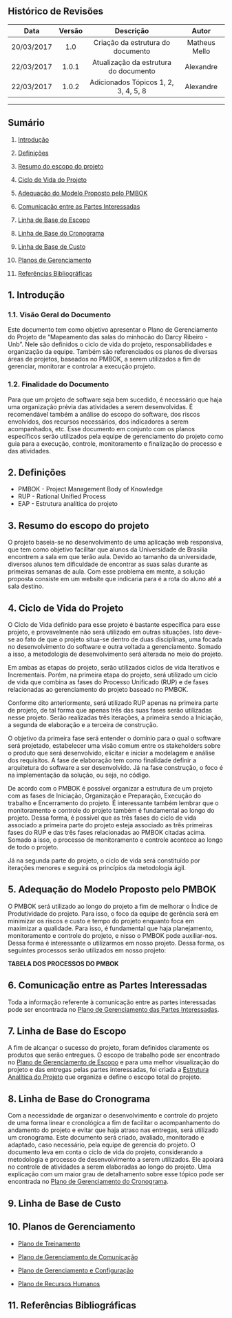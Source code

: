 ## Histórico de Revisões

| Data | Versão | Descrição | Autor |
|:----:|:------:|:---------:|:-----:|
|20/03/2017|1.0|Criação da estrutura do documento|Matheus Mello|
|22/03/2017|1.0.1|Atualização da estrutura do documento|Alexandre|
|22/03/2017|1.0.2|Adicionados Tópicos 1, 2, 3, 4, 5, 8|Alexandre|
***

## Sumário

1. [Introdução](#1-introdução)

2. [Definições](#2-definições)

3. [Resumo do escopo do projeto](#3-definições)

4. [Ciclo de Vida do Projeto](#4-ciclo-de-vida-do-projeto)

5. [Adequação do Modelo Proposto pelo PMBOK](#5-adequação-do-modelo-proposto-pelo-pmbok)

6. [Comunicação entre as Partes Interessadas](#6-comunicação-entre-as-partes-interessadas)

7. [Linha de Base do Escopo](#7-linha-de-base-do-escopo)

8. [Linha de Base do Cronograma](#8-linha-de-base-do-cronograma)

9. [Linha de Base de Custo](#9-linha-de-base-de-custo)

10. [Planos de Gerenciamento](#10-planos-de-gerenciamento)

11. [Referências Bibliográficas](#11-referências-bibliográficas)




## 1. Introdução

### 1.1. Visão Geral do Documento

Este documento tem como objetivo apresentar o Plano de Gerenciamento do Projeto de “Mapeamento das salas do minhocão do Darcy Ribeiro - Unb”. Nele são definidos o ciclo de vida do projeto, responsabilidades e organização da equipe. Também são referenciados os planos de diversas áreas de projetos, baseados no PMBOK, a serem utilizados a fim de gerenciar, monitorar e controlar a execução projeto. 

### 1.2. Finalidade do Documento

Para que um projeto de software seja bem sucedido, é necessário que haja uma organização prévia das atividades a serem desenvolvidas. É recomendável também a análise do escopo do software, dos riscos envolvidos, dos recursos necessários, dos indicadores a serem acompanhados, etc. Esse documento em conjunto com os planos específicos serão utilizados pela equipe de gerenciamento do projeto como guia para a execução, controle, monitoramento e finalização do processo e das atividades.

## 2. Definições

- PMBOK - Project Management Body of Knowledge
- RUP - Rational Unified Process
- EAP - Estrutura analítica do projeto

## 3. Resumo do escopo do projeto

O projeto baseia-se no desenvolvimento de uma aplicação web responsiva, que tem como objetivo facilitar que alunos da Universidade de Brasilia encontrem a sala em que terão aula. 
Devido ao tamanho da universidade, diversos alunos tem dificuldade de encontrar as suas salas durante as primeiras semanas de aula. Com esse problema em mente, a solução proposta consiste em um website que indicaria para é a rota do aluno até a sala destino.

## 4. Ciclo de Vida do Projeto

O Ciclo de Vida definido para esse projeto é bastante específica para esse projeto, e provavelmente não será utilizado em outras situações. Isto deve-se ao fato de que o projeto situa-se dentro de duas disciplinas, uma focada no desenvolvimento do software e outra voltada a gerenciamento. Somado a isso, a metodologia de desenvolvimento será alterada no meio do projeto.

Em ambas as etapas do projeto, serão utilizados ciclos de vida Iterativos e Incrementais. Porém, na primeira etapa do projeto, será utilizado um ciclo de vida que combina as fases do Processo Unificado (RUP) e de fases relacionadas ao gerenciamento do projeto baseado no PMBOK.

Conforme dito anteriormente, será utilizado RUP apenas na primeira parte de projeto, de tal forma que apenas três das suas fases serão utilizadas nesse projeto. Serão realizadas três iterações, a primeira sendo a Iniciação, a segunda de elaboração e a terceira de construção.

O objetivo da primeira fase será entender o domínio para o qual o software será projetado, estabelecer uma visão comum entre os stakeholders sobre o produto que será desenvolvido, elicitar e iniciar a modelagem e análise dos requisitos. A fase de elaboração tem como finalidade definir a arquitetura do software a ser desenvolvido. Já na fase construção, o foco é na implementação da solução, ou seja, no código.

De acordo com o PMBOK é possível organizar a estrutura de um projeto com as fases de Iniciação, Organização e Preparação, Execução do trabalho e Encerramento do projeto. É interessante também lembrar que o monitoramento e controle do projeto também é fundamental ao longo do projeto. Dessa forma, é possível que as três fases do ciclo de vida associado a primeira parte do projeto esteja associado as três primeiras fases do RUP e das três fases relacionadas ao PMBOK citadas acima. Somado a isso, o processo de monitoramento e controle acontece ao longo de todo o projeto.

Já na segunda parte do projeto, o ciclo de vida será constituído por iterações menores e seguirá os princípios da metodologia ágil.


## 5. Adequação do Modelo Proposto pelo PMBOK

O PMBOK será utilizado ao longo do projeto a fim de melhorar o Índice de Produtividade do projeto. Para isso, o foco da equipe de gerência será em minimizar os riscos e custo e tempo do projeto enquanto foca em maximizar a qualidade. Para isso, é fundamental que haja planejamento, monitoramento e controle do projeto, e nisso o PMBOK pode auxiliar-nos. Dessa forma é interessante o utilizarmos em nosso projeto.
Dessa forma, os seguintes processos serão utilizados em nosso projeto:

**TABELA DOS PROCESSOS DO PMBOK**

## 6. Comunicação entre as Partes Interessadas

Toda a informação referente à comunicação entre as partes interessadas pode ser encontrada no [Plano de Gerenciamento das Partes Interessadas]().

## 7. Linha de Base do Escopo

A fim de alcançar o sucesso do projeto, foram definidos claramente os produtos que serão entregues. O escopo de trabalho pode ser encontrado no [Plano de Gerenciamento de Escopo]() e para uma melhor visualização do projeto e das entregas pelas partes interessadas,  foi criada a [Estrutura Analítica do Projeto](https://github.com/fga-gpp-mds/mds-gpp-g2/wiki/Estrutura-Analitica-do-Projeto) que organiza e define o escopo total do projeto.

## 8. Linha de Base do Cronograma

Com a necessidade de organizar o desenvolvimento e controle do projeto de uma forma linear e cronológica a fim de facilitar o acompanhamento do andamento do projeto e evitar que haja atraso nas entregas, será utilizado um cronograma. Este documento será criado, avaliado, monitorado e adaptado, caso necessário, pela equipe de gerencia do projeto.
O documento leva em conta o ciclo de vida do projeto, considerando a metodologia e processo de desenvolvimento a serem utilizados. Ele apoiará no controle de atividades a serem elaboradas ao longo do projeto.
Uma explicação com um maior grau de detalhamento sobre esse tópico pode ser encontrada no [Plano de Gerenciamento do Cronograma]().



## 9. Linha de Base de Custo

## 10. Planos de Gerenciamento

* [Plano de Treinamento](https://github.com/fga-gpp-mds/mds-gpp-g2/wiki/Plano-de-Treinamento)

* [Plano de Gerenciamento de Comunicação](https://github.com/fga-gpp-mds/2017.1-LocalizacaoDarcy/wiki/Plano-de-Gerenciamento-de-Comunica%C3%A7%C3%A3o)

* [Plano de Gerenciamento e Configuração](https://github.com/fga-gpp-mds/2017.1-LocalizacaoDarcy/wiki/Plano-de-gerenciamento-e-configura%C3%A7%C3%A3o)

* [Plano de Recursos Humanos](https://github.com/fga-gpp-mds/2017.1-LocalizacaoDarcy/wiki/Plano-de-Gerenciamento-de-Recursos-Humanos)

## 11. Referências Bibliográficas